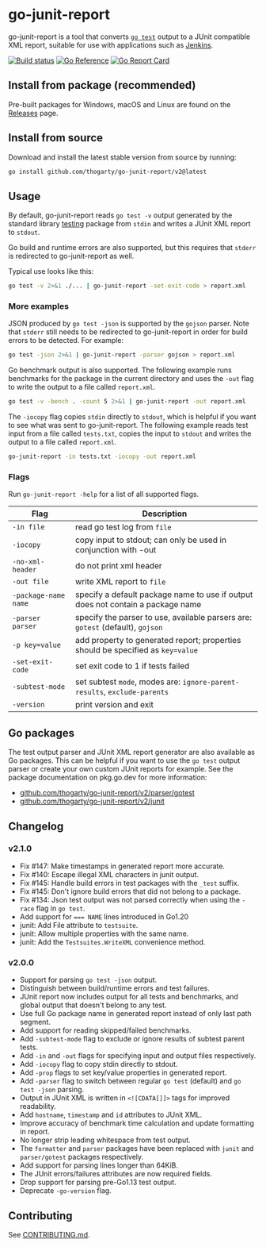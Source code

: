 # go-junit-report

go-junit-report is a tool that converts [`go test`] output to a JUnit compatible
XML report, suitable for use with applications such as [Jenkins].

[![Build status](https://github.com/thogarty/go-junit-report/actions/workflows/main.yml/badge.svg)](https://github.com/thogarty/go-junit-report/actions)
[![Go Reference](https://pkg.go.dev/badge/github.com/thogarty/go-junit-report/v2.svg)](https://pkg.go.dev/github.com/thogarty/go-junit-report/v2)
[![Go Report Card](https://goreportcard.com/badge/github.com/thogarty/go-junit-report/v2)](https://goreportcard.com/report/github.com/thogarty/go-junit-report/v2)

## Install from package (recommended)

Pre-built packages for Windows, macOS and Linux are found on the [Releases]
page.

## Install from source

Download and install the latest stable version from source by running:

```bash
go install github.com/thogarty/go-junit-report/v2@latest
```

## Usage

By default, go-junit-report reads `go test -v` output generated by the standard
library [testing] package from `stdin` and writes a JUnit XML report to
`stdout`.

Go build and runtime errors are also supported, but this requires that `stderr`
is redirected to go-junit-report as well.

Typical use looks like this:

```bash
go test -v 2>&1 ./... | go-junit-report -set-exit-code > report.xml
```

### More examples

JSON produced by `go test -json` is supported by the `gojson` parser. Note that
`stderr` still needs to be redirected to go-junit-report in order for build
errors to be detected. For example:

```bash
go test -json 2>&1 | go-junit-report -parser gojson > report.xml
```

Go benchmark output is also supported. The following example runs benchmarks for
the package in the current directory and uses the `-out` flag to write the
output to a file called `report.xml`.

```bash
go test -v -bench . -count 5 2>&1 | go-junit-report -out report.xml
```

The `-iocopy` flag copies `stdin` directly to `stdout`, which is helpful if you
want to see what was sent to go-junit-report. The following example reads test
input from a file called `tests.txt`, copies the input to `stdout` and writes
the output to a file called `report.xml`.

```bash
go-junit-report -in tests.txt -iocopy -out report.xml
```

### Flags

Run `go-junit-report -help` for a list of all supported flags.

| Flag                  | Description                                                                     |
| --------------------  | -----------                                                                     |
| `-in file`            | read go test log from `file`                                                    |
| `-iocopy`             | copy input to stdout; can only be used in conjunction with -out                 |
| `-no-xml-header`      | do not print xml header                                                         |
| `-out file`           | write XML report to `file`                                                      |
| `-package-name name`  | specify a default package name to use if output does not contain a package name |
| `-parser parser`      | specify the parser to use, available parsers are: `gotest` (default), `gojson`  |
| `-p key=value`        | add property to generated report; properties should be specified as `key=value` |
| `-set-exit-code`      | set exit code to 1 if tests failed                                              |
| `-subtest-mode`       | set subtest `mode`, modes are: `ignore-parent-results`, `exclude-parents`       |
| `-version`            | print version and exit                                                          |

## Go packages

The test output parser and JUnit XML report generator are also available as Go
packages. This can be helpful if you want to use the `go test` output parser or
create your own custom JUnit reports for example. See the package documentation
on pkg.go.dev for more information:

- [github.com/thogarty/go-junit-report/v2/parser/gotest]
- [github.com/thogarty/go-junit-report/v2/junit]

## Changelog

### v2.1.0

- Fix #147: Make timestamps in generated report more accurate.
- Fix #140: Escape illegal XML characters in junit output.
- Fix #145: Handle build errors in test packages with the `_test` suffix.
- Fix #145: Don't ignore build errors that did not belong to a package.
- Fix #134: Json test output was not parsed correctly when using the `-race` flag in `go test`.
- Add support for `=== NAME` lines introduced in Go1.20
- junit: Add File attribute to `testsuite`.
- junit: Allow multiple properties with the same name.
- junit: Add the `Testsuites.WriteXML` convenience method.

### v2.0.0

- Support for parsing `go test -json` output.
- Distinguish between build/runtime errors and test failures.
- JUnit report now includes output for all tests and benchmarks, and global output that doesn't belong to any test.
- Use full Go package name in generated report instead of only last path segment.
- Add support for reading skipped/failed benchmarks.
- Add `-subtest-mode` flag to exclude or ignore results of subtest parent tests.
- Add `-in` and `-out` flags for specifying input and output files respectively.
- Add `-iocopy` flag to copy stdin directly to stdout.
- Add `-prop` flags to set key/value properties in generated report.
- Add `-parser` flag to switch between regular `go test` (default) and `go test -json` parsing.
- Output in JUnit XML is written in `<![CDATA[]]>` tags for improved readability.
- Add `hostname`, `timestamp` and `id` attributes to JUnit XML.
- Improve accuracy of benchmark time calculation and update formatting in report.
- No longer strip leading whitespace from test output.
- The `formatter` and `parser` packages have been replaced with `junit` and `parser/gotest` packages respectively.
- Add support for parsing lines longer than 64KiB.
- The JUnit errors/failures attributes are now required fields.
- Drop support for parsing pre-Go1.13 test output.
- Deprecate `-go-version` flag.

## Contributing

See [CONTRIBUTING.md].

[`go test`]: https://pkg.go.dev/cmd/go#hdr-Test_packages
[Jenkins]: https://www.jenkins.io/
[github.com/thogarty/go-junit-report/v2/parser/gotest]: https://pkg.go.dev/github.com/thogarty/go-junit-report/v2/parser/gotest
[github.com/thogarty/go-junit-report/v2/junit]: https://pkg.go.dev/github.com/thogarty/go-junit-report/v2/junit
[Releases]: https://github.com/thogarty/go-junit-report/releases
[testing]: https://pkg.go.dev/testing
[CONTRIBUTING.md]: https://github.com/thogarty/go-junit-report/blob/master/CONTRIBUTING.md

